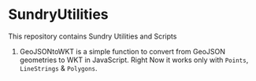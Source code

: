 SundryUtilities
===============

This repository contains Sundry Utilities and Scripts

 1. GeoJSONtoWKT is a simple function to convert from GeoJSON geometries to WKT in JavaScript. Right Now it works only with `Points`, `LineStrings` & `Polygons`.
